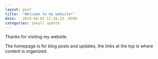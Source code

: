 ```yaml
---
layout: post
title:  "Welcome to my website!"
date:   2019-04-02 11:26:13 -0500
categories: jekyll update
---
```


Thanks for visiting my website.

The homepage is for blog posts and updates, the links at the top is where content is organized. 

